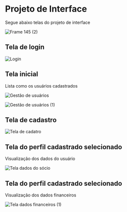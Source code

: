 
# Projeto de Interface
Segue abaixo telas do projeto de interface

![Frame 145 (2)](https://user-images.githubusercontent.com/82919386/232349177-a1742ee9-313c-40f0-b241-bdb8baff6227.jpg)

## Tela de login
![Login](https://user-images.githubusercontent.com/82919386/232349346-5c70cf3f-60b1-43cc-b961-285ef465ab72.jpg)

## Tela inicial
Lista como os usuários cadastrados

![Gestão de usuários](https://user-images.githubusercontent.com/82919386/232349410-605b71de-8761-406d-a334-55787303a1e3.jpg)

![Gestão de usuários (1)](https://user-images.githubusercontent.com/82919386/232349616-6b2d2d8d-433e-464e-abde-c9a42131b88f.jpg)


## Tela de cadastro
![Tela de cadatro](https://user-images.githubusercontent.com/82919386/232349457-24fa9717-9b09-4704-a200-a691887d8a1a.jpg)

## Tela do perfil cadastrado selecionado
Visualização dos dados do usuário

![Tela dados do sócio](https://user-images.githubusercontent.com/82919386/232349535-522d7efc-7605-4b30-9a44-da2b084a95d0.jpg)

## Tela do perfil cadastrado selecionado
Visualização dos dados financeiros

![Tela dados financeiros (1)](https://user-images.githubusercontent.com/82919386/232349800-1beb6fac-35a3-4ad2-a72c-f9d3fbe5330b.jpg)

